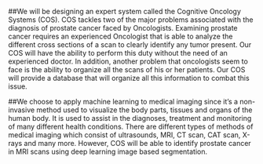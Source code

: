 ##We will be designing an expert system called the Cognitive Oncology Systems (COS). COS tackles two of the major problems associated with the diagnosis of prostate cancer faced by Oncologists. Examining prostate cancer requires an experienced Oncologist that is able to analyze the different cross sections of a scan to clearly identify any tumor present. Our COS will have the ability to perform this duty without the need of an experienced doctor. In addition, another problem that oncologists seem to face is the ability to organize all the scans of his or her patients. Our COS will provide a database that will organize all this information to combat this issue. 

##We choose to apply machine learning to medical imaging since it’s a non-invasive method used to visualize the body parts, tissues and organs of the human body. It is used to assist in the diagnoses, treatment and monitoring of many different health conditions. There are different types of methods of medical imaging which consist of ultrasounds, MRI, CT scan, CAT scan, X-rays and many more. However, COS will be able to identify prostate cancer in MRI scans using deep learning image based segmentation.
